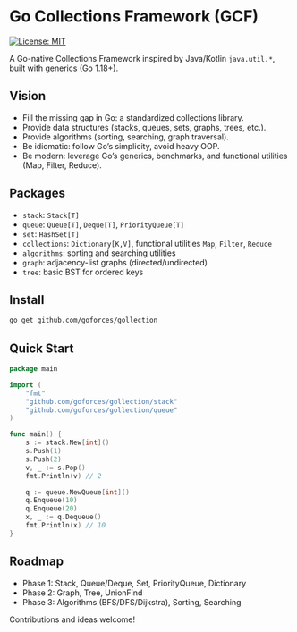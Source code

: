 # Go Collections Framework (GCF)

[![License: MIT](https://img.shields.io/badge/License-MIT-yellow.svg)](https://opensource.org/licenses/MIT)

A Go-native Collections Framework inspired by Java/Kotlin `java.util.*`, built with generics (Go 1.18+).

## Vision
- Fill the missing gap in Go: a standardized collections library.
- Provide data structures (stacks, queues, sets, graphs, trees, etc.).
- Provide algorithms (sorting, searching, graph traversal).
- Be idiomatic: follow Go’s simplicity, avoid heavy OOP.
- Be modern: leverage Go’s generics, benchmarks, and functional utilities (Map, Filter, Reduce).

## Packages
- `stack`: `Stack[T]`
- `queue`: `Queue[T]`, `Deque[T]`, `PriorityQueue[T]`
- `set`: `HashSet[T]`
- `collections`: `Dictionary[K,V]`, functional utilities `Map`, `Filter`, `Reduce`
- `algorithms`: sorting and searching utilities
- `graph`: adjacency-list graphs (directed/undirected)
- `tree`: basic BST for ordered keys

## Install

```bash
go get github.com/goforces/gollection
```

## Quick Start

```go
package main

import (
	"fmt"
	"github.com/goforces/gollection/stack"
	"github.com/goforces/gollection/queue"
)

func main() {
	s := stack.New[int]()
	s.Push(1)
	s.Push(2)
	v, _ := s.Pop()
	fmt.Println(v) // 2

	q := queue.NewQueue[int]()
	q.Enqueue(10)
	q.Enqueue(20)
	x, _ := q.Dequeue()
	fmt.Println(x) // 10
}
```

## Roadmap
- Phase 1: Stack, Queue/Deque, Set, PriorityQueue, Dictionary
- Phase 2: Graph, Tree, UnionFind
- Phase 3: Algorithms (BFS/DFS/Dijkstra), Sorting, Searching

Contributions and ideas welcome!
